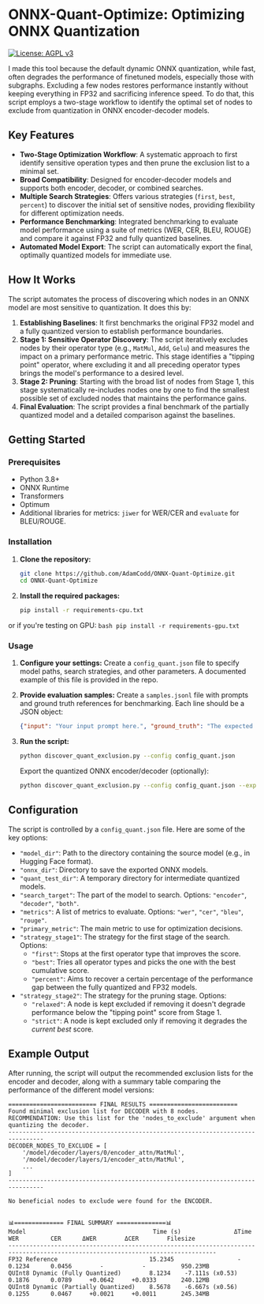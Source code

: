 # ONNX-Quant-Optimize: Optimizing ONNX Quantization

[![License: AGPL v3](https://img.shields.io/badge/License-AGPL_v3-blue.svg)](https://www.gnu.org/licenses/agpl-3.0)

I made this tool because the default dynamic ONNX quantization, while fast, often degrades the performance of finetuned models, especially those with subgraphs. Excluding a few nodes restores performance instantly without keeping everything in FP32 and sacrificing  inference speed. To do that, this script employs a two-stage workflow to identify the optimal set of nodes to exclude from quantization in ONNX encoder-decoder models.

## Key Features

*   **Two-Stage Optimization Workflow**: A systematic approach to first identify sensitive operation types and then prune the exclusion list to a minimal set.
*   **Broad Compatibility**: Designed for encoder-decoder models and supports both encoder, decoder, or combined searches.
*   **Multiple Search Strategies**: Offers various strategies (`first`, `best`, `percent`) to discover the initial set of sensitive nodes, providing flexibility for different optimization needs.
*   **Performance Benchmarking**: Integrated benchmarking to evaluate model performance using a suite of metrics (WER, CER, BLEU, ROUGE) and compare it against FP32 and fully quantized baselines.
*   **Automated Model Export**: The script can automatically export the final, optimally quantized models for immediate use.

## How It Works

The script automates the process of discovering which nodes in an ONNX model are most sensitive to quantization. It does this by:

1.  **Establishing Baselines**: It first benchmarks the original FP32 model and a fully quantized version to establish performance boundaries.
2.  **Stage 1: Sensitive Operator Discovery**: The script iteratively excludes nodes by their operator type (e.g., `MatMul`, `Add`, `Gelu`) and measures the impact on a primary performance metric. This stage identifies a "tipping point" operator, where excluding it and all preceding operator types brings the model's performance to a desired level.
3.  **Stage 2: Pruning**: Starting with the broad list of nodes from Stage 1, this stage systematically re-includes nodes one by one to find the smallest possible set of excluded nodes that maintains the performance gains.
4.  **Final Evaluation**: The script provides a final benchmark of the partially quantized model and a detailed comparison against the baselines.

## Getting Started

### Prerequisites

*   Python 3.8+
*   ONNX Runtime
*   Transformers
*   Optimum
*   Additional libraries for metrics: `jiwer` for WER/CER and `evaluate` for BLEU/ROUGE.

### Installation

1.  **Clone the repository:**
    ```bash
    git clone https://github.com/AdamCodd/ONNX-Quant-Optimize.git
    cd ONNX-Quant-Optimize
    ```

2.  **Install the required packages:**
    ```bash
    pip install -r requirements-cpu.txt
    ```
or if you're testing on GPU:
    ```bash
    pip install -r requirements-gpu.txt
    ```

### Usage

1.  **Configure your settings:**
    Create a `config_quant.json` file to specify model paths, search strategies, and other parameters. A documented example of this file is provided in the repo.

2.  **Provide evaluation samples:**
    Create a `samples.jsonl` file with prompts and ground truth references for benchmarking. Each line should be a JSON object:
    ```json
    {"input": "Your input prompt here.", "ground_truth": "The expected output."}
    ```

3.  **Run the script:**
    ```bash
    python discover_quant_exclusion.py --config config_quant.json
    ```
    Export the quantized ONNX encoder/decoder (optionally):
     ```bash
    python discover_quant_exclusion.py --config config_quant.json --export_final path/to/your/directory
    ```   

## Configuration

The script is controlled by a `config_quant.json` file. Here are some of the key options:

*   `"model_dir"`: Path to the directory containing the source model (e.g., in Hugging Face format).
*   `"onnx_dir"`: Directory to save the exported ONNX models.
*   `"quant_test_dir"`: A temporary directory for intermediate quantized models.
*   `"search_target"`: The part of the model to search. Options: `"encoder"`, `"decoder"`, `"both"`.
*   `"metrics"`: A list of metrics to evaluate. Options: `"wer"`, `"cer"`, `"bleu"`, `"rouge"`.
*   `"primary_metric"`: The main metric to use for optimization decisions.
*   `"strategy_stage1"`: The strategy for the first stage of the search. Options:
    *   `"first"`: Stops at the first operator type that improves the score.
    *   `"best"`: Tries all operator types and picks the one with the best cumulative score.
    *   `"percent"`: Aims to recover a certain percentage of the performance gap between the fully quantized and FP32 models.
*   `"strategy_stage2"`: The strategy for the pruning stage. Options:
    *   `"relaxed"`: A node is kept excluded if removing it doesn't degrade performance below the "tipping point" score from Stage 1.
    *   `"strict"`: A node is kept excluded only if removing it degrades the *current best* score.

## Example Output

After running, the script will output the recommended exclusion lists for the encoder and decoder, along with a summary table comparing the performance of the different model versions:

```
========================= FINAL RESULTS =========================
Found minimal exclusion list for DECODER with 8 nodes.
RECOMMENDATION: Use this list for the 'nodes_to_exclude' argument when quantizing the decoder.
--------------------------------------------------------------------------------
DECODER_NODES_TO_EXCLUDE = [
    '/model/decoder/layers/0/encoder_attn/MatMul',
    '/model/decoder/layers/1/encoder_attn/MatMul',
    ...
]
--------------------------------------------------------------------------------

No beneficial nodes to exclude were found for the ENCODER.


📊============== FINAL SUMMARY ==============📊
Model                                    Time (s)               ΔTime      WER         CER      ΔWER        ΔCER        Filesize
---------------------------------------------------------------------------------------------------------------------------------
FP32 Reference                          15.2345                  -     0.1234      0.0456        -           -          950.23MB
QUInt8 Dynamic (Fully Quantized)        8.1234    -7.111s (x0.53)      0.1876      0.0789     +0.0642     +0.0333       240.12MB
QUInt8 Dynamic (Partially Quantized)    8.5678    -6.667s (x0.56)      0.1255      0.0467     +0.0021     +0.0011       245.34MB
```
